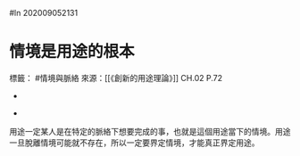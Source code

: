 #ln 202009052131 
# 情境是用途的根本
標籤： #情境與脈絡
來源：[[《創新的用途理論》]] CH.02 P.72

-

>

-

用途一定某人是在特定的脈絡下想要完成的事，也就是這個用途當下的情境。用途一旦脫離情境可能就不存在，所以一定要界定情境，才能真正界定用途。